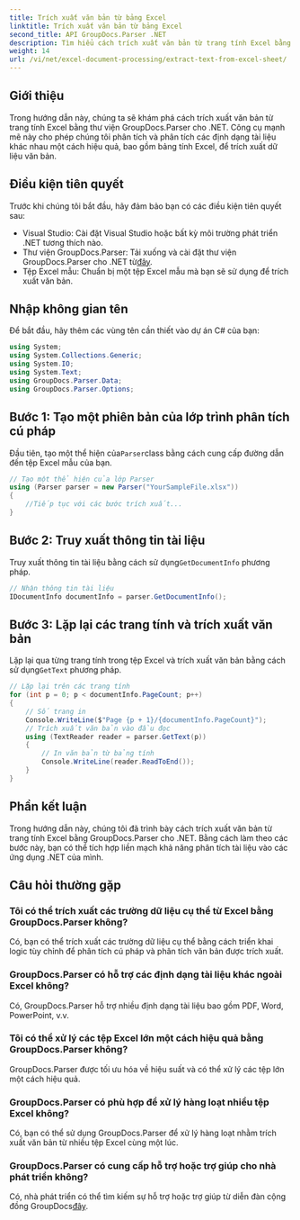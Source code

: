 ```yaml
---
title: Trích xuất văn bản từ bảng Excel
linktitle: Trích xuất văn bản từ bảng Excel
second_title: API GroupDocs.Parser .NET
description: Tìm hiểu cách trích xuất văn bản từ trang tính Excel bằng GroupDocs.Parser cho .NET. Các bước đơn giản để trích xuất văn bản hiệu quả.
weight: 14
url: /vi/net/excel-document-processing/extract-text-from-excel-sheet/
---
```

## Giới thiệu
Trong hướng dẫn này, chúng ta sẽ khám phá cách trích xuất văn bản từ trang tính Excel bằng thư viện GroupDocs.Parser cho .NET. Công cụ mạnh mẽ này cho phép chúng tôi phân tích và phân tích các định dạng tài liệu khác nhau một cách hiệu quả, bao gồm bảng tính Excel, để trích xuất dữ liệu văn bản.
## Điều kiện tiên quyết
Trước khi chúng tôi bắt đầu, hãy đảm bảo bạn có các điều kiện tiên quyết sau:
- Visual Studio: Cài đặt Visual Studio hoặc bất kỳ môi trường phát triển .NET tương thích nào.
-  Thư viện GroupDocs.Parser: Tải xuống và cài đặt thư viện GroupDocs.Parser cho .NET từ[đây](https://releases.groupdocs.com/parser/net/).
- Tệp Excel mẫu: Chuẩn bị một tệp Excel mẫu mà bạn sẽ sử dụng để trích xuất văn bản.

## Nhập không gian tên
Để bắt đầu, hãy thêm các vùng tên cần thiết vào dự án C# của bạn:
```csharp
using System;
using System.Collections.Generic;
using System.IO;
using System.Text;
using GroupDocs.Parser.Data;
using GroupDocs.Parser.Options;
```
## Bước 1: Tạo một phiên bản của lớp trình phân tích cú pháp
 Đầu tiên, tạo một thể hiện của`Parser`class bằng cách cung cấp đường dẫn đến tệp Excel mẫu của bạn.
```csharp
// Tạo một thể hiện của lớp Parser
using (Parser parser = new Parser("YourSampleFile.xlsx"))
{
    //Tiếp tục với các bước trích xuất...
}
```
## Bước 2: Truy xuất thông tin tài liệu
 Truy xuất thông tin tài liệu bằng cách sử dụng`GetDocumentInfo` phương pháp.
```csharp
// Nhận thông tin tài liệu
IDocumentInfo documentInfo = parser.GetDocumentInfo();
```
## Bước 3: Lặp lại các trang tính và trích xuất văn bản
 Lặp lại qua từng trang tính trong tệp Excel và trích xuất văn bản bằng cách sử dụng`GetText` phương pháp.
```csharp
// Lặp lại trên các trang tính
for (int p = 0; p < documentInfo.PageCount; p++)
{
    // Số trang in
    Console.WriteLine($"Page {p + 1}/{documentInfo.PageCount}");
    // Trích xuất văn bản vào đầu đọc
    using (TextReader reader = parser.GetText(p))
    {
        // In văn bản từ bảng tính
        Console.WriteLine(reader.ReadToEnd());
    }
}
```

## Phần kết luận
Trong hướng dẫn này, chúng tôi đã trình bày cách trích xuất văn bản từ trang tính Excel bằng GroupDocs.Parser cho .NET. Bằng cách làm theo các bước này, bạn có thể tích hợp liền mạch khả năng phân tích tài liệu vào các ứng dụng .NET của mình.

## Câu hỏi thường gặp
### Tôi có thể trích xuất các trường dữ liệu cụ thể từ Excel bằng GroupDocs.Parser không?
Có, bạn có thể trích xuất các trường dữ liệu cụ thể bằng cách triển khai logic tùy chỉnh để phân tích cú pháp và phân tích văn bản được trích xuất.
### GroupDocs.Parser có hỗ trợ các định dạng tài liệu khác ngoài Excel không?
Có, GroupDocs.Parser hỗ trợ nhiều định dạng tài liệu bao gồm PDF, Word, PowerPoint, v.v.
### Tôi có thể xử lý các tệp Excel lớn một cách hiệu quả bằng GroupDocs.Parser không?
GroupDocs.Parser được tối ưu hóa về hiệu suất và có thể xử lý các tệp lớn một cách hiệu quả.
### GroupDocs.Parser có phù hợp để xử lý hàng loạt nhiều tệp Excel không?
Có, bạn có thể sử dụng GroupDocs.Parser để xử lý hàng loạt nhằm trích xuất văn bản từ nhiều tệp Excel cùng một lúc.
### GroupDocs.Parser có cung cấp hỗ trợ hoặc trợ giúp cho nhà phát triển không?
 Có, nhà phát triển có thể tìm kiếm sự hỗ trợ hoặc trợ giúp từ diễn đàn cộng đồng GroupDocs[đây](https://forum.groupdocs.com/c/parser/17).